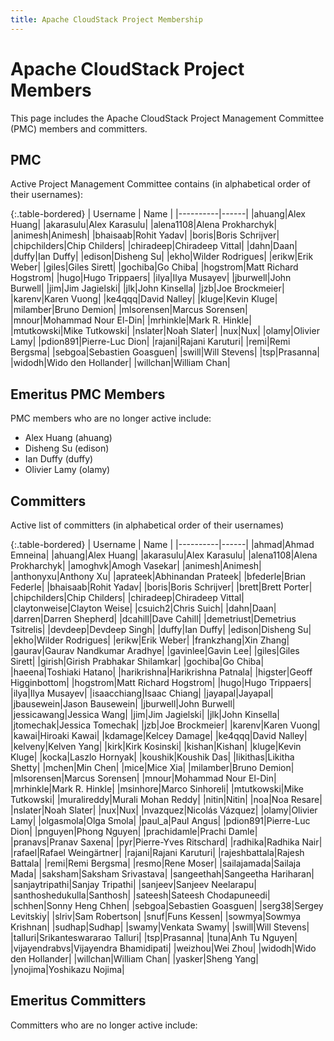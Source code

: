 ```yaml
---
title: Apache CloudStack Project Membership
---
```


<div class="row">

<div class="col-lg-12">

<div class="page-header">

<h1 id="indicators">Apache CloudStack Project Members</h1>

</div>

</div>

</div>

This page includes the Apache CloudStack Project Management Committee (PMC) members and committers.

## PMC

Active Project Management Committee contains (in alphabetical order of their usernames):

{:.table-bordered}
| Username | Name |
|----------|------|
|ahuang|Alex Huang|
|akarasulu|Alex Karasulu|
|alena1108|Alena Prokharchyk|
|animesh|Animesh|
|bhaisaab|Rohit Yadav|
|boris|Boris Schrijver|
|chipchilders|Chip Childers|
|chiradeep|Chiradeep Vittal|
|dahn|Daan|
|duffy|Ian Duffy|
|edison|Disheng Su|
|ekho|Wilder Rodrigues|
|erikw|Erik Weber|
|giles|Giles Sirett|
|gochiba|Go Chiba|
|hogstrom|Matt Richard Hogstrom|
|hugo|Hugo Trippaers|
|ilya|Ilya Musayev|
|jburwell|John Burwell|
|jim|Jim Jagielski|
|jlk|John Kinsella|
|jzb|Joe Brockmeier|
|karenv|Karen Vuong|
|ke4qqq|David Nalley|
|kluge|Kevin Kluge|
|milamber|Bruno Demion|
|mlsorensen|Marcus Sorensen|
|mnour|Mohammad Nour El-Din|
|mrhinkle|Mark R. Hinkle|
|mtutkowski|Mike Tutkowski|
|nslater|Noah Slater|
|nux|Nux|
|olamy|Olivier Lamy|
|pdion891|Pierre-Luc Dion|
|rajani|Rajani Karuturi|
|remi|Remi Bergsma|
|sebgoa|Sebastien Goasguen|
|swill|Will Stevens|
|tsp|Prasanna|
|widodh|Wido den Hollander|
|willchan|William Chan|

## Emeritus PMC Members
PMC members who are no longer active include:

+ Alex Huang (ahuang)
+ Disheng Su (edison)
+ Ian Duffy (duffy)
+ Olivier Lamy (olamy)

## Committers

Active list of committers (in alphabetical order of their usernames)

{:.table-bordered}
| Username | Name |
|----------|------|
|ahmad|Ahmad Emneina|
|ahuang|Alex Huang|
|akarasulu|Alex Karasulu|
|alena1108|Alena Prokharchyk|
|amoghvk|Amogh Vasekar|
|animesh|Animesh|
|anthonyxu|Anthony Xu|
|aprateek|Abhinandan Prateek|
|bfederle|Brian Federle|
|bhaisaab|Rohit Yadav|
|boris|Boris Schrijver|
|brett|Brett Porter|
|chipchilders|Chip Childers|
|chiradeep|Chiradeep Vittal|
|claytonweise|Clayton Weise|
|csuich2|Chris Suich|
|dahn|Daan|
|darren|Darren Shepherd|
|dcahill|Dave Cahill|
|demetriust|Demetrius Tsitrelis|
|devdeep|Devdeep Singh|
|duffy|Ian Duffy|
|edison|Disheng Su|
|ekho|Wilder Rodrigues|
|erikw|Erik Weber|
|frankzhang|Xin Zhang|
|gaurav|Gaurav Nandkumar Aradhye|
|gavinlee|Gavin Lee|
|giles|Giles Sirett|
|girish|Girish Prabhakar Shilamkar|
|gochiba|Go Chiba|
|haeena|Toshiaki Hatano|
|harikrishna|Harikrishna Patnala|
|higster|Geoff Higginbottom|
|hogstrom|Matt Richard Hogstrom|
|hugo|Hugo Trippaers|
|ilya|Ilya Musayev|
|isaacchiang|Isaac Chiang|
|jayapal|Jayapal|
|jbausewein|Jason Bausewein|
|jburwell|John Burwell|
|jessicawang|Jessica Wang|
|jim|Jim Jagielski|
|jlk|John Kinsella|
|jtomechak|Jessica Tomechak|
|jzb|Joe Brockmeier|
|karenv|Karen Vuong|
|kawai|Hiroaki Kawai|
|kdamage|Kelcey Damage|
|ke4qqq|David Nalley|
|kelveny|Kelven Yang|
|kirk|Kirk Kosinski|
|kishan|Kishan|
|kluge|Kevin Kluge|
|kocka|Laszlo Hornyak|
|koushik|Koushik Das|
|likithas|Likitha Shetty|
|mchen|Min Chen|
|mice|Mice Xia|
|milamber|Bruno Demion|
|mlsorensen|Marcus Sorensen|
|mnour|Mohammad Nour El-Din|
|mrhinkle|Mark R. Hinkle|
|msinhore|Marco Sinhoreli|
|mtutkowski|Mike Tutkowski|
|muralireddy|Murali Mohan Reddy|
|nitin|Nitin|
|noa|Noa Resare|
|nslater|Noah Slater|
|nux|Nux|
|nvazquez|Nicolás Vázquez|
|olamy|Olivier Lamy|
|olgasmola|Olga Smola|
|paul_a|Paul Angus|
|pdion891|Pierre-Luc Dion|
|pnguyen|Phong Nguyen|
|prachidamle|Prachi Damle|
|pranavs|Pranav Saxena|
|pyr|Pierre-Yves Ritschard|
|radhika|Radhika Nair|
|rafael|Rafael Weingärtner|
|rajani|Rajani Karuturi|
|rajeshbattala|Rajesh Battala|
|remi|Remi Bergsma|
|resmo|Rene Moser|
|sailajamada|Sailaja Mada|
|saksham|Saksham Srivastava|
|sangeethah|Sangeetha Hariharan|
|sanjaytripathi|Sanjay Tripathi|
|sanjeev|Sanjeev Neelarapu|
|santhoshedukulla|Santhosh|
|sateesh|Sateesh Chodapuneedi|
|schhen|Sonny Heng Chhen|
|sebgoa|Sebastien Goasguen|
|serg38|Sergey Levitskiy|
|slriv|Sam Robertson|
|snuf|Funs Kessen|
|sowmya|Sowmya Krishnan|
|sudhap|Sudhap|
|swamy|Venkata Swamy|
|swill|Will Stevens|
|talluri|Srikanteswararao Talluri|
|tsp|Prasanna|
|tuna|Anh Tu Nguyen|
|vijayendrabvs|Vijayendra Bhamidipati|
|weizhou|Wei Zhou|
|widodh|Wido den Hollander|
|willchan|William Chan|
|yasker|Sheng Yang|
|ynojima|Yoshikazu Nojima|

## Emeritus Committers
Committers who are no longer active include:
